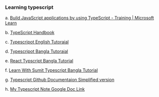 <!-- Learning resources and my note -->
### Learning typescript

a. [Build JavaScript applications by using TypeScript - Training | Microsoft Learn](https://docs.microsoft.com/en-us/learn/paths/build-javascript-applications-typescript/)

b. [TypeScript Handbook](https://www.typescriptlang.org/docs/handbook/basic-types.html)

c. [Typescripot English  Tutoraial](https://www.youtube.com/watch?v=2pZmKW9-I_k&list=PLZlA0Gpn_vH9AqUfDhYJ5JviqHdtpXyDC)

d. [Typescripot Bangla  Tutoraial](https://www.youtube.com/watch?v=FQVsJjj5n70&list=PLgH5QX0i9K3rXq_1OgVmjaEJJ1akJQgPq)

e. [React Typscript Bangla Tutorial](https://www.youtube.com/watch?v=OSw_sJ-lfU8&list=PLgH5QX0i9K3ruhkxHelhyahHEOH_82bGx)

f. [Learn With Sumit Typescript Bangla Tutorial](https://www.youtube.com/watch?v=CHnTTzD1pAQ&list=PLHiZ4m8vCp9PgOOjdyNpc6AoBmKNrp_u3)

g. [Typescript Github Documentaion Simplified version](https://github.com/anisul-Islam/typescript-documentation)

h. [My Typescript Note Google Doc Link](https://docs.google.com/document/d/1giboXTNYn-XNLLZ9G4vh5Sp3Cnm9W9fbpbLvXasxiMs/edit?usp=sharing)